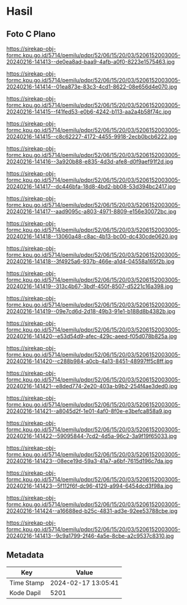 # Hasil

## Foto C Plano

https://sirekap-obj-formc.kpu.go.id/5714/pemilu/pdpr/52/06/15/20/03/5206152003005-20240216-141413--de0ea8ad-baa9-4afb-a0f0-8223e1575463.jpg

https://sirekap-obj-formc.kpu.go.id/5714/pemilu/pdpr/52/06/15/20/03/5206152003005-20240216-141414--01ea873e-83c3-4cd1-8622-08e656d4e070.jpg

https://sirekap-obj-formc.kpu.go.id/5714/pemilu/pdpr/52/06/15/20/03/5206152003005-20240216-141415--f41fed53-e0b6-4242-b113-aa2a4b58f74c.jpg

https://sirekap-obj-formc.kpu.go.id/5714/pemilu/pdpr/52/06/15/20/03/5206152003005-20240216-141415--c8c62227-4172-4455-9918-2ecb0bcb6222.jpg

https://sirekap-obj-formc.kpu.go.id/5714/pemilu/pdpr/52/06/15/20/03/5206152003005-20240216-141416--3a920b88-e835-4d3d-afe8-d0f9aef91f2d.jpg

https://sirekap-obj-formc.kpu.go.id/5714/pemilu/pdpr/52/06/15/20/03/5206152003005-20240216-141417--dc446bfa-18d8-4bd2-bb08-53d394bc2417.jpg

https://sirekap-obj-formc.kpu.go.id/5714/pemilu/pdpr/52/06/15/20/03/5206152003005-20240216-141417--aad9095c-a803-4971-8809-e156e30072bc.jpg

https://sirekap-obj-formc.kpu.go.id/5714/pemilu/pdpr/52/06/15/20/03/5206152003005-20240216-141418--13060a48-c8ac-4b13-bc00-dc430cde0620.jpg

https://sirekap-obj-formc.kpu.go.id/5714/pemilu/pdpr/52/06/15/20/03/5206152003005-20240216-141418--3f4925a6-937b-466e-a1d4-04558a165f2b.jpg

https://sirekap-obj-formc.kpu.go.id/5714/pemilu/pdpr/52/06/15/20/03/5206152003005-20240216-141419--313c4b67-3bdf-450f-8507-d5221c16a398.jpg

https://sirekap-obj-formc.kpu.go.id/5714/pemilu/pdpr/52/06/15/20/03/5206152003005-20240216-141419--09e7cd6d-2d18-49b3-91e1-b188d8b4382b.jpg

https://sirekap-obj-formc.kpu.go.id/5714/pemilu/pdpr/52/06/15/20/03/5206152003005-20240216-141420--e53d54d9-afec-429c-aeed-f05d078b825a.jpg

https://sirekap-obj-formc.kpu.go.id/5714/pemilu/pdpr/52/06/15/20/03/5206152003005-20240216-141420--c288b984-a0cb-4a13-8451-48997ff5c8ff.jpg

https://sirekap-obj-formc.kpu.go.id/5714/pemilu/pdpr/52/06/15/20/03/5206152003005-20240216-141421--e8ded774-2e20-403a-b9b2-254f4ae3ded0.jpg

https://sirekap-obj-formc.kpu.go.id/5714/pemilu/pdpr/52/06/15/20/03/5206152003005-20240216-141421--a8045d2f-1e01-4af0-8f0e-e3befca858a9.jpg

https://sirekap-obj-formc.kpu.go.id/5714/pemilu/pdpr/52/06/15/20/03/5206152003005-20240216-141422--59095844-7cd2-4d5a-96c2-3a9f19f65033.jpg

https://sirekap-obj-formc.kpu.go.id/5714/pemilu/pdpr/52/06/15/20/03/5206152003005-20240216-141423--08ece19d-59a3-41a7-a6bf-7615d196c7da.jpg

https://sirekap-obj-formc.kpu.go.id/5714/pemilu/pdpr/52/06/15/20/03/5206152003005-20240216-141423--5f112f6f-dc96-4129-a994-6454dcd3f98a.jpg

https://sirekap-obj-formc.kpu.go.id/5714/pemilu/pdpr/52/06/15/20/03/5206152003005-20240216-141424--a16688ed-b25c-4831-ad3e-92ee53788cbe.jpg

https://sirekap-obj-formc.kpu.go.id/5714/pemilu/pdpr/52/06/15/20/03/5206152003005-20240216-141413--9c9a1799-2f46-4a5e-8cbe-a2c9537c8310.jpg


## Metadata

| Key        | Value               |
| ---------- | ------------------- |
| Time Stamp | 2024-02-17 13:05:41 |
| Kode Dapil | 5201                |



